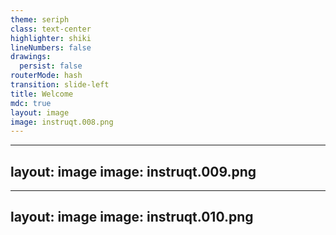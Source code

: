 ```yaml
---
theme: seriph
class: text-center
highlighter: shiki
lineNumbers: false
drawings:
  persist: false
routerMode: hash
transition: slide-left
title: Welcome
mdc: true
layout: image
image: instruqt.008.png
---
```


---
layout: image
image: instruqt.009.png
---

---
layout: image
image: instruqt.010.png
---

